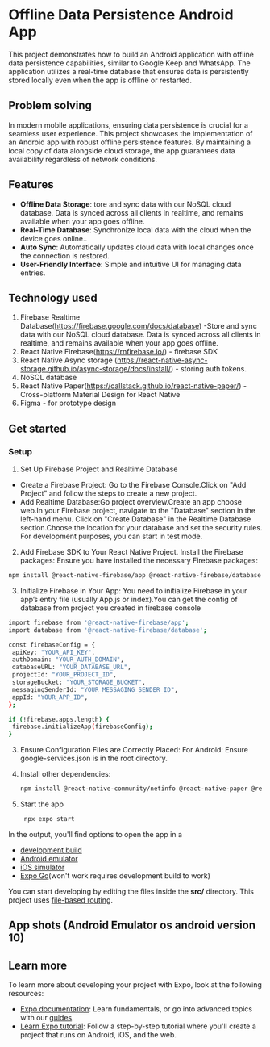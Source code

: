 # Offline Data Persistence Android App

This project demonstrates how to build an Android application with offline data persistence capabilities, similar to Google Keep and WhatsApp. The application utilizes a real-time database that ensures data is persistently stored locally even when the app is offline or restarted.

## Problem solving
In modern mobile applications, ensuring data persistence is crucial for a seamless user experience. This project showcases the implementation of an Android app with robust offline persistence features. By maintaining a local copy of data alongside cloud storage, the app guarantees data availability regardless of network conditions.

## Features
* <b>Offline Data Storage</b>: tore and sync data with our NoSQL cloud database. Data is synced across all clients in realtime, and remains available when your app goes offline.
* <b>Real-Time Database</b>: Synchronize local data with the cloud when the device goes online..
* <b>Auto Sync</b>: Automatically updates cloud data with local changes once the connection is restored.
* <b>User-Friendly Interface</b>: Simple and intuitive UI for managing data entries.

## Technology used 
1. Firebase Realtime Database(https://firebase.google.com/docs/database) -Store and sync data with our NoSQL cloud database. Data is synced across all clients in realtime, and remains available when your app goes offline. 
2. React Native Firebase(https://rnfirebase.io/) - firebase SDK 
3. React Native Async storage (https://react-native-async-storage.github.io/async-storage/docs/install/) - storing auth tokens.
4. NoSQL database
5. React Native Paper(https://callstack.github.io/react-native-paper/) - Cross-platform Material Design for React Native
6. Figma - for prototype design


## Get started
### Setup
1. Set Up Firebase Project and Realtime Database
* Create a Firebase Project: Go to the Firebase Console.Click on "Add Project" and follow the steps to create a new project.
* Add Realtime Database:Go project overview.Create an app choose web.In your Firebase project, navigate to the "Database" section in the left-hand menu. Click on "Create Database" in the Realtime Database section.Choose the location for your database and set the security rules. For development purposes, you can start in test mode.
  
2. Add Firebase SDK to Your React Native Project. Install the Firebase packages: Ensure you have installed the necessary Firebase packages:
  ```bash
  npm install @react-native-firebase/app @react-native-firebase/database
   ```
3. Initialize Firebase in Your App:
You need to initialize Firebase in your app’s entry file (usually App.js or index).You can get the config of database from project you created in firebase console
 ```bash
import firebase from '@react-native-firebase/app';
import database from '@react-native-firebase/database';

const firebaseConfig = {
  apiKey: "YOUR_API_KEY",
  authDomain: "YOUR_AUTH_DOMAIN",
  databaseURL: "YOUR_DATABASE_URL",
  projectId: "YOUR_PROJECT_ID",
  storageBucket: "YOUR_STORAGE_BUCKET",
  messagingSenderId: "YOUR_MESSAGING_SENDER_ID",
  appId: "YOUR_APP_ID",
};

if (!firebase.apps.length) {
  firebase.initializeApp(firebaseConfig);
}

   ```
3. Ensure Configuration Files are Correctly Placed:
For Android: Ensure google-services.json is in the root directory.

4. Install other dependencies:
  
   ```bash
   npm install @react-native-community/netinfo @react-native-paper @react-navigation/native @react-native-async-storage/async-storage
   ```

5. Start the app

   ```bash
    npx expo start
   ```

In the output, you'll find options to open the app in a

- [development build](https://docs.expo.dev/develop/development-builds/introduction/)
- [Android emulator](https://docs.expo.dev/workflow/android-studio-emulator/)
- [iOS simulator](https://docs.expo.dev/workflow/ios-simulator/)
- [Expo Go](https://expo.dev/go)(won't work requires development build to work)

You can start developing by editing the files inside the **src/** directory. This project uses [file-based routing](https://docs.expo.dev/router/introduction).

## App shots (Android Emulator os android version 10)


## Learn more

To learn more about developing your project with Expo, look at the following resources:

- [Expo documentation](https://docs.expo.dev/): Learn fundamentals, or go into advanced topics with our [guides](https://docs.expo.dev/guides).
- [Learn Expo tutorial](https://docs.expo.dev/tutorial/introduction/): Follow a step-by-step tutorial where you'll create a project that runs on Android, iOS, and the web.


